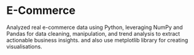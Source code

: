# E-Commerce
Analyzed real e-commerce data using Python, leveraging NumPy and Pandas for data cleaning, manipulation, and  trend analysis to extract actionable business insights. and also use metplotlib library for creating visualisations.
